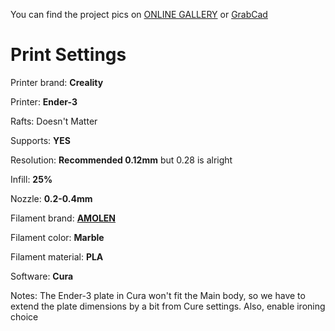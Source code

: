 
You can find the project pics on
[ONLINE GALLERY](https://gallery.autodesk.com/projects/163650/bluetooth-speaker-15) or [GrabCad](https://gallery.autodesk.com/projects/163650/bluetooth-speaker-15)

# Print Settings

Printer brand:
**Creality**


Printer:
**Ender-3**

Rafts:
Doesn't Matter

Supports:
**YES**

Resolution:
**Recommended 0.12mm** but 0.28 is alright

Infill:
**25%**

Nozzle:
**0.2-0.4mm**

Filament brand:
[**AMOLEN**](https://www.amazon.com/gp/product/B0721SVW3L/ref=ppx_yo_dt_b_asin_title_o01_s00?ie=UTF8&psc=1)

Filament color:
**Marble**

Filament material:
**PLA**

Software:
**Cura**

Notes:
The Ender-3 plate in Cura won't fit the Main body, so we have to extend the plate dimensions by a bit from Cure settings. Also, enable ironing choice
